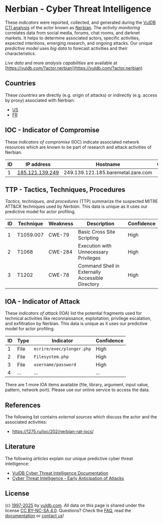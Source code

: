 # Nerbian - Cyber Threat Intelligence

These _indicators_ were reported, collected, and generated during the [VulDB CTI analysis](https://vuldb.com/?kb.cti) of the actor known as [Nerbian](https://vuldb.com/?actor.nerbian). The _activity monitoring_ correlates data from social media, forums, chat rooms, and darknet markets. It helps to determine associated actors, specific activities, expected intentions, emerging research, and ongoing attacks. Our unique _predictive model_ uses _big data_ to forecast activities and their characteristics.

_Live data_ and more _analysis capabilities_ are available at [https://vuldb.com/?actor.nerbian](https://vuldb.com/?actor.nerbian)

## Countries

These _countries_ are directly (e.g. origin of attacks) or indirectly (e.g. access by proxy) associated with Nerbian:

* [US](https://vuldb.com/?country.us)
* [FR](https://vuldb.com/?country.fr)

## IOC - Indicator of Compromise

These _indicators of compromise_ (IOC) indicate associated network resources which are known to be part of research and attack activities of Nerbian.

ID | IP address | Hostname | Campaign | Confidence
-- | ---------- | -------- | -------- | ----------
1 | [185.121.139.249](https://vuldb.com/?ip.185.121.139.249) | 249.139.121.185.baremetal.zare.com | - | High

## TTP - Tactics, Techniques, Procedures

_Tactics, techniques, and procedures_ (TTP) summarize the suspected MITRE ATT&CK techniques used by _Nerbian_. This data is unique as it uses our predictive model for actor profiling.

ID | Technique | Weakness | Description | Confidence
-- | --------- | -------- | ----------- | ----------
1 | T1059.007 | CWE-79 | Basic Cross Site Scripting | High
2 | T1068 | CWE-284 | Execution with Unnecessary Privileges | High
3 | T1202 | CWE-78 | Command Shell in Externally Accessible Directory | High

## IOA - Indicator of Attack

These _indicators of attack_ (IOA) list the potential fragments used for technical activities like reconnaissance, exploitation, privilege escalation, and exfiltration by Nerbian. This data is unique as it uses our predictive model for actor profiling.

ID | Type | Indicator | Confidence
-- | ---- | --------- | ----------
1 | File | `ecrire/exec/plonger.php` | High
2 | File | `Filesystem.php` | High
3 | File | `username/password` | High
4 | ... | ... | ...

There are 1 more IOA items available (file, library, argument, input value, pattern, network port). Please use our online service to access the data.

## References

The following list contains _external sources_ which discuss the actor and the associated activities:

* https://1275.ru/ioc/202/nerbian-rat-iocs/

## Literature

The following _articles_ explain our unique predictive cyber threat intelligence:

* [VulDB Cyber Threat Intelligence Documentation](https://vuldb.com/?kb.cti)
* [Cyber Threat Intelligence - Early Anticipation of Attacks](https://www.scip.ch/en/?labs.20201022)

## License

(c) [1997-2025](https://vuldb.com/?kb.changelog) by [vuldb.com](https://vuldb.com/?kb.about). All data on this page is shared under the license [CC BY-NC-SA 4.0](https://creativecommons.org/licenses/by-nc-sa/4.0/). Questions? Check the [FAQ](https://vuldb.com/?kb.faq), read the [documentation](https://vuldb.com/?kb) or [contact us](https://vuldb.com/?contact)!
